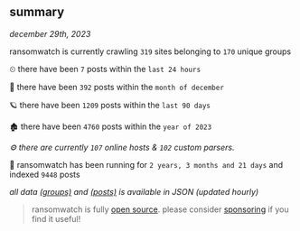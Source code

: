 
## summary
_december 29th, 2023_

ransomwatch is currently crawling `319` sites belonging to `170` unique groups

⏲ there have been `7` posts within the `last 24 hours`

🦈 there have been `392` posts within the `month of december`

🪐 there have been `1209` posts within the `last 90 days`

🏚 there have been `4760` posts within the `year of 2023`

_⚙️ there are currently `107` online hosts & `102` custom parsers._

🦕 ransomwatch has been running for `2 years, 3 months and 21 days` and indexed `9448` posts

_all data  [(groups)](http://ransomwhat.telemetry.ltd/groups) and [(posts)](http://ransomwhat.telemetry.ltd/posts) is available in JSON (updated hourly)_

> ransomwatch is fully [open source](https://github.com/joshhighet/ransomwatch#ransomwatch--). please consider [sponsoring](https://github.com/sponsors/joshhighet) if you find it useful!

